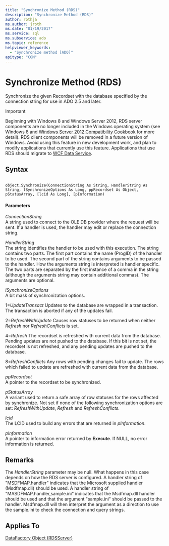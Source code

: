```yaml
---
title: "Synchronize Method (RDS)"
description: "Synchronize Method (RDS)"
author: rothja
ms.author: jroth
ms.date: "01/19/2017"
ms.service: sql
ms.subservice: ado
ms.topic: reference
helpviewer_keywords:
  - "Synchronize method [ADO]"
apitype: "COM"
---
```

# Synchronize Method (RDS)
Synchronize the given Recordset with the database specified by the connection string for use in ADO 2.5 and later.  
  
> [!IMPORTANT]
>  Beginning with Windows 8 and Windows Server 2012, RDS server components are no longer included in the Windows operating system (see Windows 8 and [Windows Server 2012 Compatibility Cookbook](https://www.microsoft.com/download/details.aspx?id=27416) for more detail). RDS client components will be removed in a future version of Windows. Avoid using this feature in new development work, and plan to modify applications that currently use this feature. Applications that use RDS should migrate to [WCF Data Service](/dotnet/framework/wcf/).  
  
## Syntax  
  
```  
  
object.Synchronize(ConnectionString As String, HandlerString As String, lSynchronizeOptions As Long, ppRecordset As Object, pStatusArray, [lcid As Long], [pInformation)  
```  
  
#### Parameters  
 *ConnectionString*  
 A string used to connect to the OLE DB provider where the request will be sent. If a handler is used, the handler may edit or replace the connection string.  
  
 *HandlerString*  
 The string identifies the handler to be used with this execution. The string contains two parts. The first part contains the name (ProgID) of the handler to be used. The second part of the string contains arguments to be passed to the handler. How the arguments string is interpreted is handler specific. The two parts are separated by the first instance of a comma in the string (although the arguments string may contain additional commas). The arguments are optional.  
  
 *lSynchronizeOptions*  
 A bit mask of synchronization options.  
  
 1=*UpdateTransact* Updates to the database are wrapped in a transaction. The transaction is aborted if any of the updates fail.  
  
 2=*RefreshWithUpdate* Causes row statuses to be returned when neither *Refresh* nor *RefreshConflicts* is set.  
  
 4=*Refresh* The recordset is refreshed with current data from the database. Pending updates are not pushed to the database. If this bit is not set, the recordset is not refreshed, and any pending updates are pushed to the database.  
  
 8=*RefreshConflicts* Any rows with pending changes fail to update. The rows which failed to update are refreshed with current data from the database.  
  
 *ppRecordset*  
 A pointer to the recordset to be synchronized.  
  
 *pStatusArray*  
 A variant used to return a safe array of row statuses for the rows affected by synchronize. Not set if none of the following synchronization options are set: *RefreshWithUpdate*, *Refresh* and *RefreshConflicts*.  
  
 *lcid*  
 The LCID used to build any errors that are returned in *pInformation*.  
  
 *pInformation*  
 A pointer to information error returned by **Execute**. If NULL, no error information is returned.  
  
## Remarks  
 The *HandlerString* parameter may be null. What happens in this case depends on how the RDS server is configured. A handler string of "MSDFMAP.handler" indicates that the Microsoft supplied handler (Msdfmap.dll) should be used. A handler string of "MASDFMAP.handler,sample.ini" indicates that the Msdfmap.dll handler should be used and that the argument "sample.ini" should be passed to the handler. Msdfmap.dll will then interpret the argument as a direction to use the sample.ini to check the connection and query strings.  
  
## Applies To  
 [DataFactory Object (RDSServer)](./datafactory-object-rdsserver.md)
